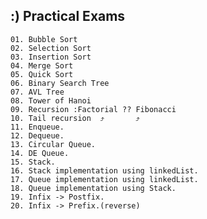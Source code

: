 ## :) Practical Exams
    01. Bubble Sort
    02. Selection Sort
    03. Insertion Sort
    04. Merge Sort
    05. Quick Sort
    06. Binary Search Tree
    07. AVL Tree
    08. Tower of Hanoi
    09. Recursion :Factorial ?? Fibonacci
    10. Tail recursion  ⤴️       ⤴️
    11. Enqueue.
    12. Dequeue.
    13. Circular Queue.
    14. DE Queue.
    15. Stack.
    16. Stack implementation using linkedList.
    17. Queue implementation using linkedList.
    18. Queue implementation using Stack.
    19. Infix -> Postfix.
    20. Infix -> Prefix.(reverse)

    
    

